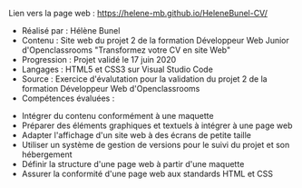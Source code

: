 Lien vers la page web : https://helene-mb.github.io/HeleneBunel-CV/

- Réalisé par : Hélène Bunel
- Contenu : Site web du projet 2 de la formation Développeur Web Junior d'Openclassrooms "Transformez votre CV en site Web"
- Progression : Projet validé le 17 juin 2020
- Langages : HTML5 et CSS3 sur Visual Studio Code
- Source : Exercice d'évalutation pour la validation du projet 2 de la formation Développeur Web d'Openclassrooms
- Compétences évaluées :
+ Intégrer du contenu conformément à une maquette
+ Préparer des éléments graphiques et textuels à intégrer à une page web
+ Adapter l'affichage d'un site web à des écrans de petite taille
+ Utiliser un système de gestion de versions pour le suivi du projet et son hébergement
+ Définir la structure d'une page web à partir d'une maquette
+ Assurer la conformité d'une page web aux standards HTML et CSS
